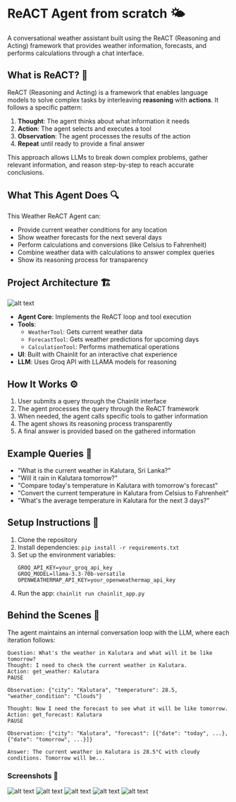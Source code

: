 # ReACT Agent from scratch 🌤️

A conversational weather assistant built using the ReACT (Reasoning and Acting) framework that provides weather information, forecasts, and performs calculations through a chat interface.

## What is ReACT? 🤔

ReACT (Reasoning and Acting) is a framework that enables language models to solve complex tasks by interleaving **reasoning** with **actions**. It follows a specific pattern:

1. **Thought**: The agent thinks about what information it needs
2. **Action**: The agent selects and executes a tool
3. **Observation**: The agent processes the results of the action
4. **Repeat** until ready to provide a final answer

This approach allows LLMs to break down complex problems, gather relevant information, and reason step-by-step to reach accurate conclusions.

## What This Agent Does 🔍

This Weather ReACT Agent can:

- Provide current weather conditions for any location
- Show weather forecasts for the next several days
- Perform calculations and conversions (like Celsius to Fahrenheit)
- Combine weather data with calculations to answer complex queries
- Show its reasoning process for transparency

## Project Architecture 🏗️

![alt text](architecture.png)

- **Agent Core**: Implements the ReACT loop and tool execution
- **Tools**:
  - `WeatherTool`: Gets current weather data
  - `ForecastTool`: Gets weather predictions for upcoming days
  - `CalculationTool`: Performs mathematical operations
- **UI**: Built with Chainlit for an interactive chat experience
- **LLM**: Uses Groq API with LLAMA models for reasoning

## How It Works ⚙️

1. User submits a query through the Chainlit interface
2. The agent processes the query through the ReACT framework
3. When needed, the agent calls specific tools to gather information
4. The agent shows its reasoning process transparently
5. A final answer is provided based on the gathered information

## Example Queries 💬

- "What is the current weather in Kalutara, Sri Lanka?"
- "Will it rain in Kalutara tomorrow?"
- "Compare today's temperature in Kalutara with tomorrow's forecast"
- "Convert the current temperature in Kalutara from Celsius to Fahrenheit"
- "What's the average temperature in Kalutara for the next 3 days?"

## Setup Instructions 🚀

1. Clone the repository
2. Install dependencies: `pip install -r requirements.txt`
3. Set up the environment variables:
   ```
   GROQ_API_KEY=your_groq_api_key
   GROQ_MODEL=llama-3.3-70b-versatile
   OPENWEATHERMAP_API_KEY=your_openweathermap_api_key
   ```
4. Run the app: `chainlit run chainlit_app.py`

## Behind the Scenes 🔧

The agent maintains an internal conversation loop with the LLM, where each iteration follows:

```
Question: What's the weather in Kalutara and what will it be like tomorrow?
Thought: I need to check the current weather in Kalutara.
Action: get_weather: Kalutara
PAUSE

Observation: {"city": "Kalutara", "temperature": 28.5, "weather_condition": "Clouds"}

Thought: Now I need the forecast to see what it will be like tomorrow.
Action: get_forecast: Kalutara
PAUSE

Observation: {"city": "Kalutara", "forecast": [{"date": "today", ...}, {"date": "tomorrow", ...}]}

Answer: The current weather in Kalutara is 28.5°C with cloudy conditions. Tomorrow will be...
```

### Screenshots 📸

![alt text](./screenshots/image-1.png)
![alt text](./screenshots/image-2.png)
![alt text](./screenshots/image-3.png)
![alt text](./screenshots/image-4.png)
![alt text](./screenshots/image-5.png)
